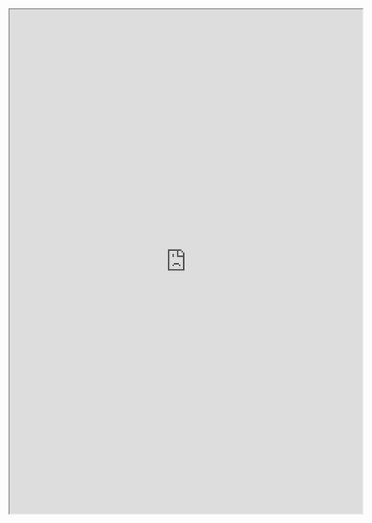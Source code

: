 <iframe height="1000px" width="700px" src="https://replit.com/@Nayanav2/menu-assignment?lite=true#week0/menu.py"></iframe>
